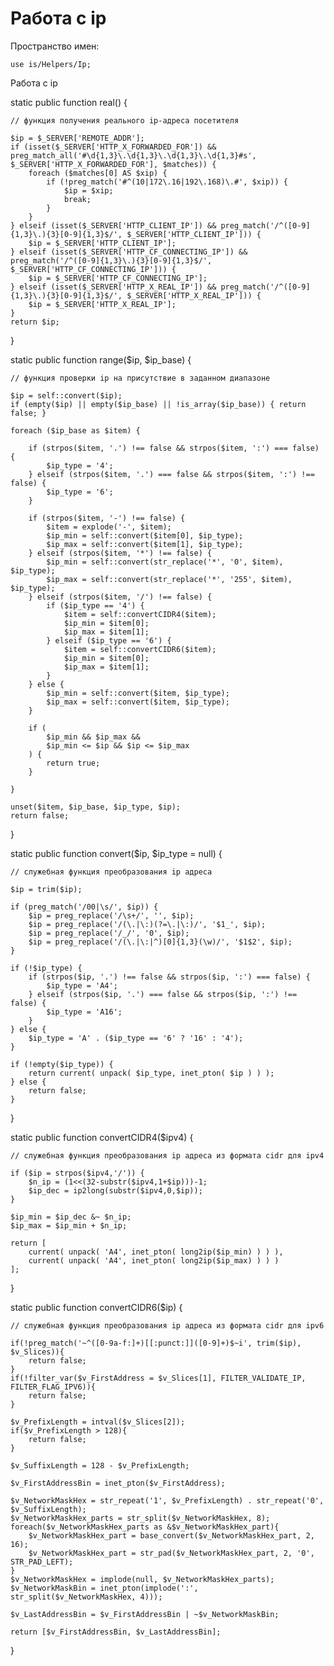 # Работа с ip

Пространство имен:

    use is/Helpers/Ip;

Работа с ip

static public function real() {
	
	// функция получения реального ip-адреса посетителя
	
	$ip = $_SERVER['REMOTE_ADDR'];
	if (isset($_SERVER['HTTP_X_FORWARDED_FOR']) && preg_match_all('#\d{1,3}\.\d{1,3}\.\d{1,3}\.\d{1,3}#s', $_SERVER['HTTP_X_FORWARDED_FOR'], $matches)) {
		foreach ($matches[0] AS $xip) {
			if (!preg_match('#^(10|172\.16|192\.168)\.#', $xip)) {
				$ip = $xip;
				break;
			}
		}
	} elseif (isset($_SERVER['HTTP_CLIENT_IP']) && preg_match('/^([0-9]{1,3}\.){3}[0-9]{1,3}$/', $_SERVER['HTTP_CLIENT_IP'])) {
		$ip = $_SERVER['HTTP_CLIENT_IP'];
	} elseif (isset($_SERVER['HTTP_CF_CONNECTING_IP']) && preg_match('/^([0-9]{1,3}\.){3}[0-9]{1,3}$/', $_SERVER['HTTP_CF_CONNECTING_IP'])) {
		$ip = $_SERVER['HTTP_CF_CONNECTING_IP'];
	} elseif (isset($_SERVER['HTTP_X_REAL_IP']) && preg_match('/^([0-9]{1,3}\.){3}[0-9]{1,3}$/', $_SERVER['HTTP_X_REAL_IP'])) {
		$ip = $_SERVER['HTTP_X_REAL_IP'];
	}
	return $ip;
	
}

static public function range($ip, $ip_base) {
	
	// функция проверки ip на присутствие в заданном диапазоне
	
	$ip = self::convert($ip);
	if (empty($ip) || empty($ip_base) || !is_array($ip_base)) { return false; }
	
	foreach ($ip_base as $item) {
		
		if (strpos($item, '.') !== false && strpos($item, ':') === false) {
			$ip_type = '4';
		} elseif (strpos($item, '.') === false && strpos($item, ':') !== false) {
			$ip_type = '6';
		}
		
		if (strpos($item, '-') !== false) {
			$item = explode('-', $item);
			$ip_min = self::convert($item[0], $ip_type);
			$ip_max = self::convert($item[1], $ip_type);
		} elseif (strpos($item, '*') !== false) {
			$ip_min = self::convert(str_replace('*', '0', $item), $ip_type);
			$ip_max = self::convert(str_replace('*', '255', $item), $ip_type);
		} elseif (strpos($item, '/') !== false) {
			if ($ip_type == '4') {
				$item = self::convertCIDR4($item);
				$ip_min = $item[0];
				$ip_max = $item[1];
			} elseif ($ip_type == '6') {
				$item = self::convertCIDR6($item);
				$ip_min = $item[0];
				$ip_max = $item[1];				
			}
		} else {
			$ip_min = self::convert($item, $ip_type);
			$ip_max = self::convert($item, $ip_type);
		}
		
		if (
			$ip_min && $ip_max &&
			$ip_min <= $ip && $ip <= $ip_max
		) {
			return true;
		}
		
	}
	
	unset($item, $ip_base, $ip_type, $ip);
	return false;
	
}

static public function convert($ip, $ip_type = null) {
	
	// служебная функция преобразования ip адреса
	
	$ip = trim($ip);
	
	if (preg_match('/00|\s/', $ip)) {
		$ip = preg_replace('/\s+/', '', $ip);
		$ip = preg_replace('/(\.|\:)(?=\.|\:)/', '$1_', $ip);
		$ip = preg_replace('/_/', '0', $ip);
		$ip = preg_replace('/(\.|\:|^)[0]{1,3}(\w)/', '$1$2', $ip);
	}
	
	if (!$ip_type) {
		if (strpos($ip, '.') !== false && strpos($ip, ':') === false) {
			$ip_type = 'A4';
		} elseif (strpos($ip, '.') === false && strpos($ip, ':') !== false) {
			$ip_type = 'A16';
		}
	} else {
		$ip_type = 'A' . ($ip_type == '6' ? '16' : '4');
	}
	
	if (!empty($ip_type)) {
		return current( unpack( $ip_type, inet_pton( $ip ) ) );
	} else {
		return false;
	}
	
}

static public function convertCIDR4($ipv4) {
	
	// служебная функция преобразования ip адреса из формата cidr для ipv4
	
	if ($ip = strpos($ipv4,'/')) {
		$n_ip = (1<<(32-substr($ipv4,1+$ip)))-1;
		$ip_dec = ip2long(substr($ipv4,0,$ip));
	}
	
	$ip_min = $ip_dec &~ $n_ip;
	$ip_max = $ip_min + $n_ip;
	
	return [
		current( unpack( 'A4', inet_pton( long2ip($ip_min) ) ) ),
		current( unpack( 'A4', inet_pton( long2ip($ip_max) ) ) )
	];
	
}

static public function convertCIDR6($ip) {
	
	// служебная функция преобразования ip адреса из формата cidr для ipv6
	
	if(!preg_match('~^([0-9a-f:]+)[[:punct:]]([0-9]+)$~i', trim($ip), $v_Slices)){
		return false;
	}
	if(!filter_var($v_FirstAddress = $v_Slices[1], FILTER_VALIDATE_IP, FILTER_FLAG_IPV6)){
		return false;
	}
	
	$v_PrefixLength = intval($v_Slices[2]);
	if($v_PrefixLength > 128){
		return false;
	}
	
	$v_SuffixLength = 128 - $v_PrefixLength;
	
	$v_FirstAddressBin = inet_pton($v_FirstAddress);
	
	$v_NetworkMaskHex = str_repeat('1', $v_PrefixLength) . str_repeat('0', $v_SuffixLength);
	$v_NetworkMaskHex_parts = str_split($v_NetworkMaskHex, 8);
	foreach($v_NetworkMaskHex_parts as &$v_NetworkMaskHex_part){
		$v_NetworkMaskHex_part = base_convert($v_NetworkMaskHex_part, 2, 16);
		$v_NetworkMaskHex_part = str_pad($v_NetworkMaskHex_part, 2, '0', STR_PAD_LEFT);
	}
	$v_NetworkMaskHex = implode(null, $v_NetworkMaskHex_parts);
	$v_NetworkMaskBin = inet_pton(implode(':', str_split($v_NetworkMaskHex, 4)));
	
	$v_LastAddressBin = $v_FirstAddressBin | ~$v_NetworkMaskBin;
	
	return [$v_FirstAddressBin, $v_LastAddressBin];
	
}
